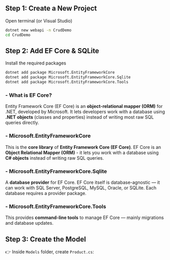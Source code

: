 ## Step 1: Create a New Project

Open terminal (or Visual Studio)

```bash
dotnet new webapi -n CrudDemo
cd CrudDemo
```

## Step 2: Add EF Core & SQLite

Install the required packages

```bash
dotnet add package Microsoft.EntityFrameworkCore
dotnet add package Microsoft.EntityFrameworkCore.Sqlite
dotnet add package Microsoft.EntityFrameworkCore.Tools
```

### - What is EF Core?

Entity Framework Core (EF Core) is an **object-relational mapper (ORM)** for .NET, developed by Microsoft. It lets developers work with a database using **.NET objects** (classes and properties) instead of writing most raw SQL queries directly.

### - Microsoft.EntityFrameworkCore

This is the **core library** of **Entity Framework Core (EF Core)**. EF Core is an **Object Relational Mapper (ORM)** - it lets you work with a database using **C# objects** instead of writing raw SQL queries.

### - Microsoft.EntityFrameworkCore.Sqlite

A **database provider** for EF Core. EF Core itself is database-agnostic — it can work with SQL Server, PostgreSQL, MySQL, Oracle, or SQLite. Each database requires a provider package.

### - Microsoft.EntityFrameworkCore.Tools

This provides **command-line tools** to manage EF Core — mainly migrations and database updates.

## Step 3: Create the Model

👉 Inside `Models` folder, create `Product.cs`:
